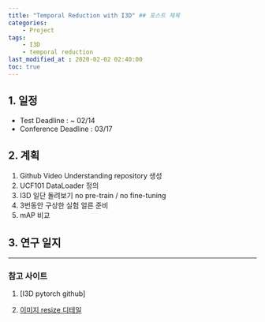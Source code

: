 ```yaml
---
title: "Temporal Reduction with I3D" ## 포스트 제목
categories:       
    - Project
tags:
    - I3D
    - temporal reduction          
last_modified_at : 2020-02-02 02:40:00
toc: true
---
```


## 1. 일정

- Test Deadline : ~ 02/14
- Conference Deadline : 03/17

## 2. 계획

1. Github Video Understanding repository 생성
2. UCF101 DataLoader 정의
3. I3D 일단 돌려보기 no pre-train / no fine-tuning
4. 3번동안 구상한 실험 얼른 준비
5. mAP 비교

## 3. 연구 일지

<!-- [2020.02.01 : 연구일지]({% link _posts/2020-02-01-연구일지0201.md %}) -->

<!-- [2020.02.02 : 연구일지]({% link _posts/2020-02-02-연구일지0202.md %}) -->
<!-- 
[2020.02.03 : 연구일지]({% link _posts/2020-02-03-연구일지3.md %})

[2020.02.04 : 연구일지]({% link _posts/2020-02-04-연구일지4.md %}) -->


<hr>

### 참고 사이트

1. [I3D pytorch github]

2. [이미지 resize 디테일](https://076923.github.io/posts/Python-opencv-8/)
